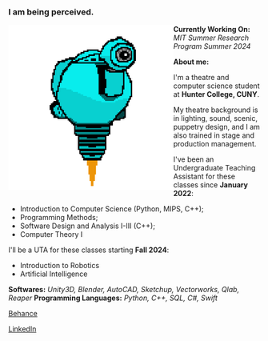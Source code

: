### I am being perceived. 

<!-- ![SAM.gif](https://github.com/lxwooxy/lxwooxy/blob/main/SAM.gif) -->

<img src="https://github.com/lxwooxy/lxwooxy/blob/main/SAM.gif" width=330 height=330 align="left"> 

**Currently Working On:** _MIT Summer Research Program Summer 2024_

**About me:**

I'm a theatre and computer science student at **Hunter College, CUNY**.

My theatre background is in lighting, sound, scenic, puppetry design, and I am also trained in stage and production management.  

I've been an Undergraduate Teaching Assistant for these classes since **January 2022**: 

  * Introduction to Computer Science (Python, MIPS, C++);
  * Programming Methods;
  * Software Design and Analysis I-III (C++);
  * Computer Theory I

I'll be a UTA for these classes starting **Fall 2024**: 

  * Introduction to Robotics
  * Artificial Intelligence

**Softwares:** _Unity3D, Blender, AutoCAD, Sketchup, Vectorworks, Qlab, Reaper_
**Programming Languages:** _Python, C++, SQL, C#, Swift_

[Behance](https://www.behance.net/georginawooxy)  

[LinkedIn](https://www.linkedin.com/in/georginawooxy/)





